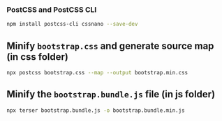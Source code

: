 ### PostCSS and PostCSS CLI
```bash
npm install postcss-cli cssnano --save-dev
```

## Minify `bootstrap.css` and generate source map (in css folder)
```bash
npx postcss bootstrap.css --map --output bootstrap.min.css
```

## Minify the `bootstrap.bundle.js` file (in js folder)
```bash
npx terser bootstrap.bundle.js -o bootstrap.bundle.min.js
```
